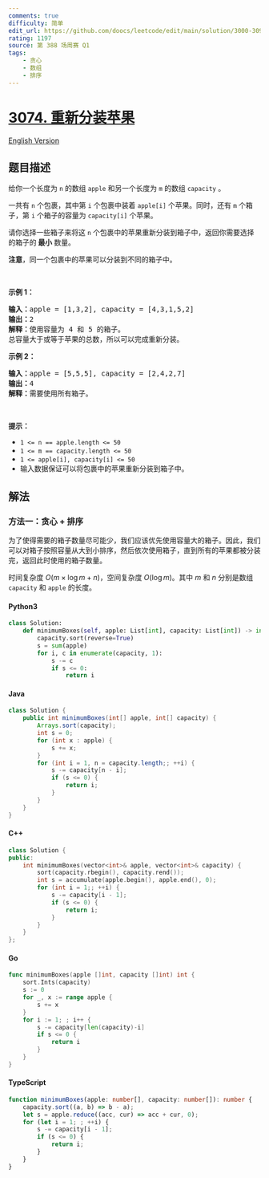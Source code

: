 ```yaml
---
comments: true
difficulty: 简单
edit_url: https://github.com/doocs/leetcode/edit/main/solution/3000-3099/3074.Apple%20Redistribution%20into%20Boxes/README.md
rating: 1197
source: 第 388 场周赛 Q1
tags:
    - 贪心
    - 数组
    - 排序
---
```


<!-- problem:start -->

# [3074. 重新分装苹果](https://leetcode.cn/problems/apple-redistribution-into-boxes)

[English Version](/solution/3000-3099/3074.Apple%20Redistribution%20into%20Boxes/README_EN.md)

## 题目描述

<!-- description:start -->

<p>给你一个长度为 <code>n</code> 的数组 <code>apple</code> 和另一个长度为 <code>m</code> 的数组 <code>capacity</code> 。</p>

<p>一共有 <code>n</code> 个包裹，其中第 <code>i</code> 个包裹中装着 <code>apple[i]</code> 个苹果。同时，还有 <code>m</code> 个箱子，第 <code>i</code> 个箱子的容量为 <code>capacity[i]</code> 个苹果。</p>

<p>请你选择一些箱子来将这 <code>n</code> 个包裹中的苹果重新分装到箱子中，返回你需要选择的箱子的<strong> 最小</strong> 数量。</p>

<p><strong>注意</strong>，同一个包裹中的苹果可以分装到不同的箱子中。</p>

<p>&nbsp;</p>

<p><strong class="example">示例 1：</strong></p>

<pre>
<strong>输入：</strong>apple = [1,3,2], capacity = [4,3,1,5,2]
<strong>输出：</strong>2
<strong>解释：</strong>使用容量为 4 和 5 的箱子。
总容量大于或等于苹果的总数，所以可以完成重新分装。
</pre>

<p><strong class="example">示例 2：</strong></p>

<pre>
<strong>输入：</strong>apple = [5,5,5], capacity = [2,4,2,7]
<strong>输出：</strong>4
<strong>解释：</strong>需要使用所有箱子。
</pre>

<p>&nbsp;</p>

<p><strong>提示：</strong></p>

<ul>
	<li><code>1 &lt;= n == apple.length &lt;= 50</code></li>
	<li><code>1 &lt;= m == capacity.length &lt;= 50</code></li>
	<li><code>1 &lt;= apple[i], capacity[i] &lt;= 50</code></li>
	<li>输入数据保证可以将包裹中的苹果重新分装到箱子中。</li>
</ul>

<!-- description:end -->

## 解法

<!-- solution:start -->

### 方法一：贪心 + 排序

为了使得需要的箱子数量尽可能少，我们应该优先使用容量大的箱子。因此，我们可以对箱子按照容量从大到小排序，然后依次使用箱子，直到所有的苹果都被分装完，返回此时使用的箱子数量。

时间复杂度 $O(m \times \log m + n)$，空间复杂度 $O(\log m)$。其中 $m$ 和 $n$ 分别是数组 `capacity` 和 `apple` 的长度。

<!-- tabs:start -->

#### Python3

```python
class Solution:
    def minimumBoxes(self, apple: List[int], capacity: List[int]) -> int:
        capacity.sort(reverse=True)
        s = sum(apple)
        for i, c in enumerate(capacity, 1):
            s -= c
            if s <= 0:
                return i
```

#### Java

```java
class Solution {
    public int minimumBoxes(int[] apple, int[] capacity) {
        Arrays.sort(capacity);
        int s = 0;
        for (int x : apple) {
            s += x;
        }
        for (int i = 1, n = capacity.length;; ++i) {
            s -= capacity[n - i];
            if (s <= 0) {
                return i;
            }
        }
    }
}
```

#### C++

```cpp
class Solution {
public:
    int minimumBoxes(vector<int>& apple, vector<int>& capacity) {
        sort(capacity.rbegin(), capacity.rend());
        int s = accumulate(apple.begin(), apple.end(), 0);
        for (int i = 1;; ++i) {
            s -= capacity[i - 1];
            if (s <= 0) {
                return i;
            }
        }
    }
};
```

#### Go

```go
func minimumBoxes(apple []int, capacity []int) int {
	sort.Ints(capacity)
	s := 0
	for _, x := range apple {
		s += x
	}
	for i := 1; ; i++ {
		s -= capacity[len(capacity)-i]
		if s <= 0 {
			return i
		}
	}
}
```

#### TypeScript

```ts
function minimumBoxes(apple: number[], capacity: number[]): number {
    capacity.sort((a, b) => b - a);
    let s = apple.reduce((acc, cur) => acc + cur, 0);
    for (let i = 1; ; ++i) {
        s -= capacity[i - 1];
        if (s <= 0) {
            return i;
        }
    }
}
```

<!-- tabs:end -->

<!-- solution:end -->

<!-- problem:end -->
